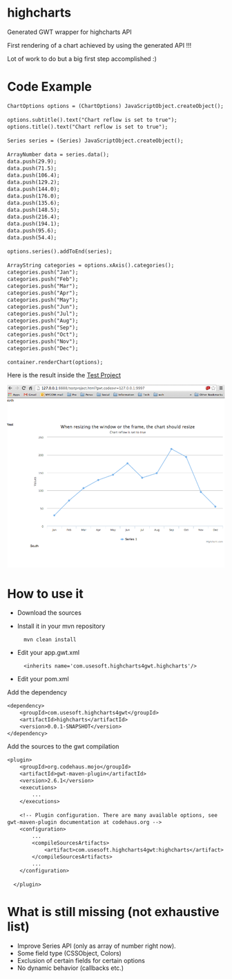 highcharts
==========

Generated GWT wrapper for highcharts API

First rendering of a chart achieved by using the generated API !!!

Lot of work to do but a big first step accomplished :)

Code Example
============

	ChartOptions options = (ChartOptions) JavaScriptObject.createObject();

	options.subtitle().text("Chart reflow is set to true");
	options.title().text("Chart reflow is set to true");

	Series series = (Series) JavaScriptObject.createObject();

	ArrayNumber data = series.data();
	data.push(29.9);
	data.push(71.5);
	data.push(106.4);
	data.push(129.2);
	data.push(144.0);
	data.push(176.0);
	data.push(135.6);
	data.push(148.5);
	data.push(216.4);
	data.push(194.1);
	data.push(95.6);
	data.push(54.4);

	options.series().addToEnd(series);

	ArrayString categories = options.xAxis().categories();
	categories.push("Jan");
	categories.push("Feb");
	categories.push("Mar");
	categories.push("Apr");
	categories.push("May");
	categories.push("Jun");
	categories.push("Jul");
	categories.push("Aug");
	categories.push("Sep");
	categories.push("Oct");
	categories.push("Nov");
	categories.push("Dec");

	container.renderChart(options);


Here is the result inside the [Test Project](https://github.com/highcharts4gwt/testproject) 

![First Chart](./screenshot.png)

How to use it
=============

* Download the sources
* Install it in your mvn repository

		mvn clean install 

* Edit your app.gwt.xml

		<inherits name='com.usesoft.highcharts4gwt.highcharts'/>

* Edit your pom.xml 

Add the dependency
	
	<dependency>
      	<groupId>com.usesoft.highcharts4gwt</groupId>
      	<artifactId>highcharts</artifactId>
      	<version>0.0.1-SNAPSHOT</version>
    </dependency>

Add the sources to the gwt compilation

	<plugin>
        <groupId>org.codehaus.mojo</groupId>
        <artifactId>gwt-maven-plugin</artifactId>
        <version>2.6.1</version>
        <executions>
         	...
        </executions>
      
        <!-- Plugin configuration. There are many available options, see gwt-maven-plugin documentation at codehaus.org -->
        <configuration>
        	...
          	<compileSourcesArtifacts>
             	<artifact>com.usesoft.highcharts4gwt:highcharts</artifact>
          	</compileSourcesArtifacts>
        	...
        </configuration>

      </plugin>


What is still missing (not exhaustive list)
=====================================

* Improve Series API (only as array of number right now).
* Some field type (CSSObject, Colors)
* Exclusion of certain fields for certain options
* No dynamic behavior (callbacks etc.)